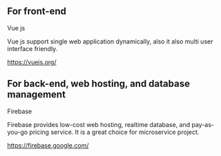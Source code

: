 
## For front-end 

Vue js

<p> Vue js support single web application dynamically, also it also multi user interface friendly.<p>

https://vuejs.org/

## For back-end, web hosting, and database management

Firebase

<p> Firebase provides low-cost web hosting, realtime database, and pay-as-you-go pricing service. It is a great choice for microservice project. 

https://firebase.google.com/
